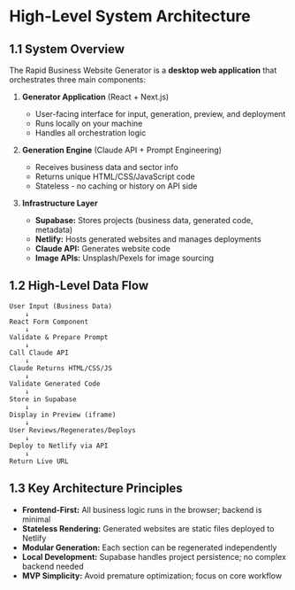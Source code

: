 # High-Level System Architecture

## 1.1 System Overview

The Rapid Business Website Generator is a **desktop web application** that orchestrates three main components:

1. **Generator Application** (React + Next.js)
   - User-facing interface for input, generation, preview, and deployment
   - Runs locally on your machine
   - Handles all orchestration logic

2. **Generation Engine** (Claude API + Prompt Engineering)
   - Receives business data and sector info
   - Returns unique HTML/CSS/JavaScript code
   - Stateless - no caching or history on API side

3. **Infrastructure Layer**
   - **Supabase:** Stores projects (business data, generated code, metadata)
   - **Netlify:** Hosts generated websites and manages deployments
   - **Claude API:** Generates website code
   - **Image APIs:** Unsplash/Pexels for image sourcing

## 1.2 High-Level Data Flow

```
User Input (Business Data)
    ↓
React Form Component
    ↓
Validate & Prepare Prompt
    ↓
Call Claude API
    ↓
Claude Returns HTML/CSS/JS
    ↓
Validate Generated Code
    ↓
Store in Supabase
    ↓
Display in Preview (iframe)
    ↓
User Reviews/Regenerates/Deploys
    ↓
Deploy to Netlify via API
    ↓
Return Live URL
```

## 1.3 Key Architecture Principles

- **Frontend-First:** All business logic runs in the browser; backend is minimal
- **Stateless Rendering:** Generated websites are static files deployed to Netlify
- **Modular Generation:** Each section can be regenerated independently
- **Local Development:** Supabase handles project persistence; no complex backend needed
- **MVP Simplicity:** Avoid premature optimization; focus on core workflow
